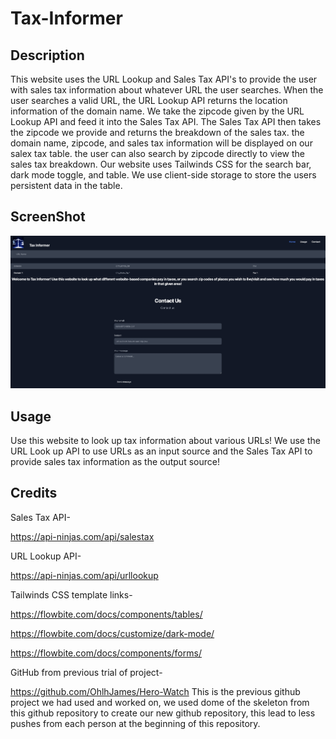 # Tax-Informer


## Description

This website uses the URL Lookup and Sales Tax API's to provide the user with sales tax information about whatever URL the user searches. When the user searches a valid URL, the URL Lookup API returns the location information of the domain name. We take the zipcode given by the URL Lookup API and feed it into the Sales Tax API. The Sales Tax API then takes the zipcode we provide and returns the breakdown of the sales tax. the domain name, zipcode, and sales tax information will be displayed on our salex tax table. the user can also search by zipcode directly to view the sales tax breakdown. Our website uses Tailwinds CSS for the search bar, dark mode toggle, and table. We use client-side storage to store the users persistent data in the table.

## ScreenShot 
![Alt text](assets/images/screenshot.png?raw=true "Tax Informer")


## Usage 
Use this website to look up tax information about various URLs! We use the URL Look up API to use URLs as an input source and the Sales Tax API to provide sales tax information as the output source!


## Credits

Sales Tax API-

https://api-ninjas.com/api/salestax

URL Lookup API-

https://api-ninjas.com/api/urllookup

Tailwinds CSS template links-

https://flowbite.com/docs/components/tables/

https://flowbite.com/docs/customize/dark-mode/

https://flowbite.com/docs/components/forms/

GitHub from previous trial of project-

https://github.com/OhlhJames/Hero-Watch
This is the previous github project we had used and worked on, we used dome of the skeleton from this github repository to create our new github repository, this lead to less pushes from each person at the beginning of this repository.

